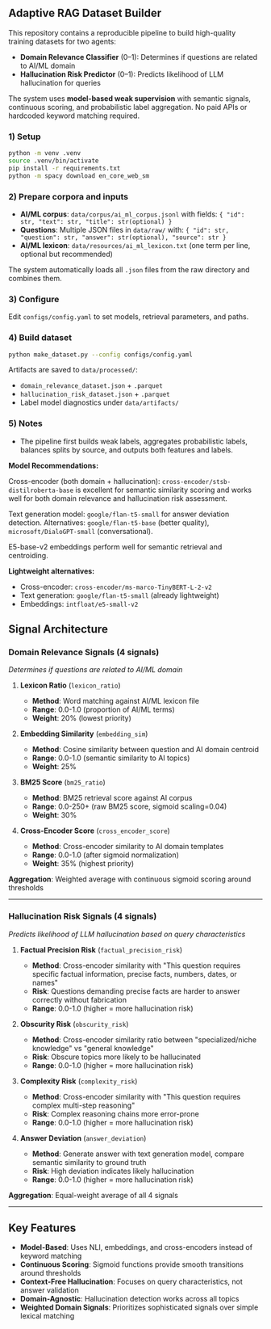 
## Adaptive RAG Dataset Builder

This repository contains a reproducible pipeline to build high-quality training datasets for two agents:
- **Domain Relevance Classifier** (0–1): Determines if questions are related to AI/ML domain
- **Hallucination Risk Predictor** (0–1): Predicts likelihood of LLM hallucination for queries

The system uses **model-based weak supervision** with semantic signals, continuous scoring, and probabilistic label aggregation. No paid APIs or hardcoded keyword matching required.

### 1) Setup
```bash
python -m venv .venv
source .venv/bin/activate
pip install -r requirements.txt
python -m spacy download en_core_web_sm
```

### 2) Prepare corpora and inputs
- **AI/ML corpus**: `data/corpus/ai_ml_corpus.jsonl` with fields: `{ "id": str, "text": str, "title": str(optional) }`
- **Questions**: Multiple JSON files in `data/raw/` with: `{ "id": str, "question": str, "answer": str(optional), "source": str }`
- **AI/ML lexicon**: `data/resources/ai_ml_lexicon.txt` (one term per line, optional but recommended)

The system automatically loads all `.json` files from the raw directory and combines them.

### 3) Configure
Edit `configs/config.yaml` to set models, retrieval parameters, and paths.

### 4) Build dataset
```bash
python make_dataset.py --config configs/config.yaml
```
Artifacts are saved to `data/processed/`:
- `domain_relevance_dataset.json` + `.parquet`
- `hallucination_risk_dataset.json` + `.parquet` 
- Label model diagnostics under `data/artifacts/`

### 5) Notes
- The pipeline first builds weak labels, aggregates probabilistic labels, balances splits by source, and outputs both features and labels.




**Model Recommendations:**

Cross-encoder (both domain + hallucination): `cross-encoder/stsb-distilroberta-base` is excellent for semantic similarity scoring and works well for both domain relevance and hallucination risk assessment.

Text generation model: `google/flan-t5-small` for answer deviation detection. Alternatives: `google/flan-t5-base` (better quality), `microsoft/DialoGPT-small` (conversational).

E5-base-v2 embeddings perform well for semantic retrieval and centroiding.

**Lightweight alternatives:**
- Cross-encoder: `cross-encoder/ms-marco-TinyBERT-L-2-v2` 
- Text generation: `google/flan-t5-small` (already lightweight)
- Embeddings: `intfloat/e5-small-v2`



## Signal Architecture

### **Domain Relevance Signals (4 signals)**
*Determines if questions are related to AI/ML domain*

1. **Lexicon Ratio** (`lexicon_ratio`)
   - **Method**: Word matching against AI/ML lexicon file
   - **Range**: 0.0-1.0 (proportion of AI/ML terms)
   - **Weight**: 20% (lowest priority)

2. **Embedding Similarity** (`embedding_sim`)
   - **Method**: Cosine similarity between question and AI domain centroid
   - **Range**: 0.0-1.0 (semantic similarity to AI topics)
   - **Weight**: 25%

3. **BM25 Score** (`bm25_ratio`)
   - **Method**: BM25 retrieval score against AI corpus
   - **Range**: 0.0-250+ (raw BM25 score, sigmoid scaling=0.04)
   - **Weight**: 30%

4. **Cross-Encoder Score** (`cross_encoder_score`)
   - **Method**: Cross-encoder similarity to AI domain templates
   - **Range**: 0.0-1.0 (after sigmoid normalization)
   - **Weight**: 35% (highest priority)

**Aggregation**: Weighted average with continuous sigmoid scoring around thresholds

---

### **Hallucination Risk Signals (4 signals)**
*Predicts likelihood of LLM hallucination based on query characteristics*

1. **Factual Precision Risk** (`factual_precision_risk`)
   - **Method**: Cross-encoder similarity with "This question requires specific factual information, precise facts, numbers, dates, or names"
   - **Risk**: Questions demanding precise facts are harder to answer correctly without fabrication
   - **Range**: 0.0-1.0 (higher = more hallucination risk)

2. **Obscurity Risk** (`obscurity_risk`)
   - **Method**: Cross-encoder similarity ratio between "specialized/niche knowledge" vs "general knowledge"
   - **Risk**: Obscure topics more likely to be hallucinated
   - **Range**: 0.0-1.0 (higher = more hallucination risk)

3. **Complexity Risk** (`complexity_risk`)
   - **Method**: Cross-encoder similarity with "This question requires complex multi-step reasoning"
   - **Risk**: Complex reasoning chains more error-prone
   - **Range**: 0.0-1.0 (higher = more hallucination risk)

4. **Answer Deviation** (`answer_deviation`)
   - **Method**: Generate answer with text generation model, compare semantic similarity to ground truth
   - **Risk**: High deviation indicates likely hallucination
   - **Range**: 0.0-1.0 (higher = more hallucination risk)

**Aggregation**: Equal-weight average of all 4 signals

---

## Key Features

- **Model-Based**: Uses NLI, embeddings, and cross-encoders instead of keyword matching
- **Continuous Scoring**: Sigmoid functions provide smooth transitions around thresholds  
- **Context-Free Hallucination**: Focuses on query characteristics, not answer validation
- **Domain-Agnostic**: Hallucination detection works across all topics
- **Weighted Domain Signals**: Prioritizes sophisticated signals over simple lexical matching
